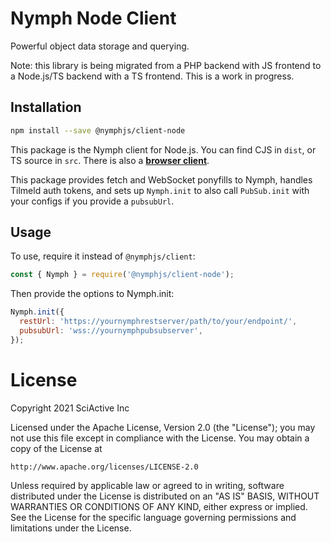 # Nymph Node Client

Powerful object data storage and querying.

Note: this library is being migrated from a PHP backend with JS frontend to a Node.js/TS backend with a TS frontend. This is a work in progress.

## Installation

```sh
npm install --save @nymphjs/client-node
```

This package is the Nymph client for Node.js. You can find CJS in `dist`, or TS source in `src`. There is also a **[browser client](https://github.com/sciactive/nymphjs/packages/client)**.

This package provides fetch and WebSocket ponyfills to Nymph, handles Tilmeld auth tokens, and sets up `Nymph.init` to also call `PubSub.init` with your configs if you provide a `pubsubUrl`.

## Usage

To use, require it instead of `@nymphjs/client`:

```js
const { Nymph } = require('@nymphjs/client-node');
```

Then provide the options to Nymph.init:

```js
Nymph.init({
  restUrl: 'https://yournymphrestserver/path/to/your/endpoint/',
  pubsubUrl: 'wss://yournymphpubsubserver',
});
```

# License

Copyright 2021 SciActive Inc

Licensed under the Apache License, Version 2.0 (the "License");
you may not use this file except in compliance with the License.
You may obtain a copy of the License at

    http://www.apache.org/licenses/LICENSE-2.0

Unless required by applicable law or agreed to in writing, software
distributed under the License is distributed on an "AS IS" BASIS,
WITHOUT WARRANTIES OR CONDITIONS OF ANY KIND, either express or implied.
See the License for the specific language governing permissions and
limitations under the License.
